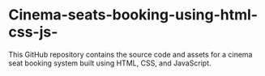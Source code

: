 # Cinema-seats-booking-using-html-css-js-
This GitHub repository contains the source code and assets for a cinema seat booking system built using HTML, CSS, and JavaScript. 
